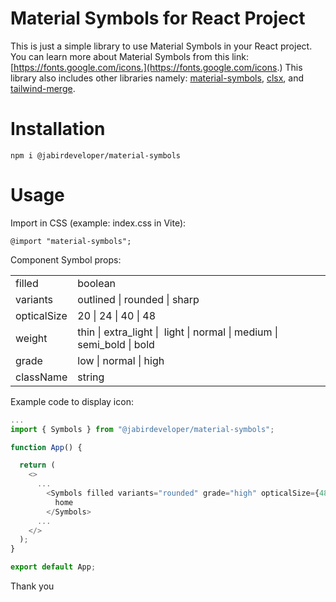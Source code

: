 # Material Symbols for React Project

This is just a simple library to use Material Symbols in your React project. You can learn more about Material Symbols from this link: [https://fonts.google.com/icons.](https://fonts.google.com/icons.) This library also includes other libraries namely: [material-symbols](https://www.npmjs.com/package/material-symbols), [clsx](https://www.npmjs.com/package/clsx), and [tailwind-merge](https://www.npmjs.com/package/tailwind-merge).

# Installation

`npm i @jabirdeveloper/material-symbols`

# Usage

Import in CSS (example: index.css in Vite):

`@import "material-symbols";`

Component Symbol props:

<table><tbody><tr><td>filled</td><td>boolean</td></tr><tr><td>variants</td><td>outlined | rounded | sharp</td></tr><tr><td>opticalSize</td><td>20 | 24 | 40 | 48</td></tr><tr><td>weight</td><td>thin | extra_light | &nbsp;light | normal | medium | semi_bold | bold</td></tr><tr><td>grade</td><td>low | normal | high</td></tr><tr><td>className</td><td>string</td></tr></tbody></table>

Example code to display icon:

```typescript
...
import { Symbols } from "@jabirdeveloper/material-symbols";

function App() {

  return (
    <>
      ...
        <Symbols filled variants="rounded" grade="high" opticalSize={48}>
          home
        </Symbols>
      ...
    </>
  );
}

export default App;
```

Thank you

